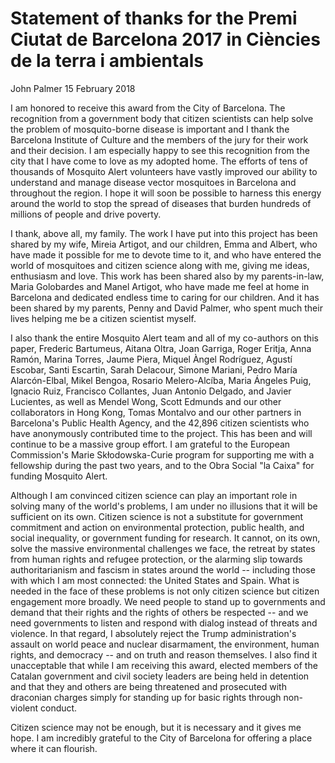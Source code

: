 # Statement of thanks for the Premi Ciutat de Barcelona 2017 in Ciències de la terra i ambientals

John Palmer
15 February 2018

I am honored to receive this award from the City of Barcelona. The recognition from a government body that citizen scientists can help solve the problem of mosquito-borne disease is important and I thank the Barcelona Institute of Culture and the members of the jury for their work and their decision. I am especially happy to see this recognition from the city that I have come to love as my adopted home. The efforts of tens of thousands of Mosquito Alert volunteers have vastly improved our ability to understand and manage disease vector mosquitoes in Barcelona and throughout the region. I hope it will soon be possible to harness this energy around the world to stop the spread of diseases that burden hundreds of millions of people and drive poverty.

I thank, above all, my family. The work I have put into this project has been shared by my wife, Mireia Artigot, and our children, Emma and Albert, who have made it possible for me to devote time to it, and who have entered the world of mosquitoes and citizen science along with me, giving me ideas, enthusiasm and love. This work has been shared also by my parents-in-law, Maria Golobardes and Manel Artigot, who have made me feel at home in Barcelona and dedicated endless time to caring for our children. And it has been shared by my parents, Penny and David Palmer, who spent much their lives helping me be a citizen scientist myself.

I also thank the entire Mosquito Alert team and all of my co-authors on this paper, Frederic Bartumeus, Aitana Oltra, Joan Garriga, Roger Eritja, Anna Ramón, Marina Torres, Jaume Piera, Miquel Àngel Rodríguez, Agustí Escobar, Santi Escartin, Sarah Delacour, Simone Mariani, Pedro María Alarcón-Elbal, Mikel Bengoa, Rosario Melero-Alcíba, Maria Ángeles Puig, Ignacio Ruiz, Francisco Collantes, Juan Antonio Delgado, and Javier Lucientes, as well as Mendel Wong, Scott Edmunds and our other collaborators in Hong Kong, Tomas Montalvo and our other partners in Barcelona's Public Health Agency, and the 42,896 citizen scientists who have anonymously contributed time to the project. This has been and will continue to be a massive group effort. I am grateful to the European Commission's Marie Skłodowska-Curie program for supporting me with a fellowship during the past two years, and to the Obra Social "la Caixa" for funding Mosquito Alert.

Although I am convinced citizen science can play an important role in solving many of the world's problems, I am under no illusions that it will be sufficient on its own. Citizen science is not a substitute for government commitment and action on environmental protection, public health, and social inequality, or government funding for research. It cannot, on its own, solve the massive environmental challenges we face, the retreat by states from human rights and refugee protection, or the alarming slip towards authoritarianism and fascism in states around the world -- including those with which I am most connected: the United States and Spain. What is needed in the face of these problems is not only citizen science but citizen engagement more broadly. We need people to stand up to governments and demand that their rights and the rights of others be respected -- and we need governments to listen and respond with dialog instead of threats and violence. In that regard, I absolutely reject the Trump administration's assault on world peace and nuclear disarmament, the environment, human rights, and democracy -- and on truth and reason themselves. I also find it unacceptable that while I am receiving this award, elected members of the Catalan government and civil society leaders are being held in detention and that they and others are being threatened and prosecuted with draconian charges simply for standing up for basic rights through non-violent conduct. 

Citizen science may not be enough, but it is necessary and it gives me hope. I am incredibly grateful to the City of Barcelona for offering a place where it can flourish.

